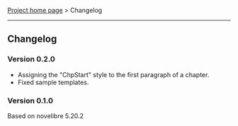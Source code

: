 [Project home page](../) > Changelog

------------------------------------------------------------------------

## Changelog


### Version 0.2.0

- Assigning the "ChpStart" style to the first paragraph of a chapter.
- Fixed sample templates.


### Version 0.1.0

Based on novelibre 5.20.2

